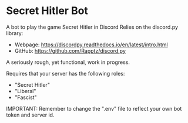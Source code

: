 # Secret Hitler Bot
A bot to play the game Secret Hitler in Discord
Relies on the discord.py library:
- Webpage: https://discordpy.readthedocs.io/en/latest/intro.html
- GitHub: https://github.com/Rapptz/discord.py

A seriously rough, yet functional, work in progress.

Requires that your server has the following roles:
- "Secret Hitler"
- "Liberal"
- "Fascist"

IMPORTANT: Remember to change the ".env" file to reflect your own bot token and server id.
